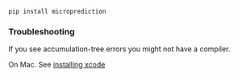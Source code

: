     pip install microprediction
    
### Troubleshooting 
If you see accumulation-tree errors you might not have a compiler. 

On Mac. See [installing xcode](https://mac.install.guide/commandlinetools/4.html)
    
